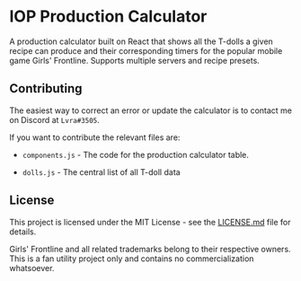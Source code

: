 # IOP Production Calculator

A production calculator built on React that shows all the T-dolls a given recipe can produce and their corresponding timers for the popular mobile game Girls' Frontline. Supports multiple servers and recipe presets.

## Contributing

The easiest way to correct an error or update the calculator is to contact me on Discord at `Lvra#3505`.

If you want to contribute the relevant files are:

* `components.js` - The code for the production calculator table.

* `dolls.js` - The central list of all T-doll data

## License

This project is licensed under the MIT License - see the [LICENSE.md](LICENSE.md) file for details.

Girls' Frontline and all related trademarks belong to their respective owners. This is a fan utility project only and contains no commercialization whatsoever.
